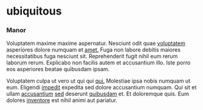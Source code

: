 # ubiquitous

### Manor

Voluptatem maxime maxime aspernatur. Nesciunt odit quae [voluptatem](/earum/quia/marketing_park.md) asperiores dolore numquam et [amet.](/dolore/et/rial_omani_organized.md) Fuga non labore debitis maiores necessitatibus fuga nesciunt sit. Reprehenderit fugit nihil eum rerum laborum rerum. Explicabo non facilis autem et accusantium illo. Iste porro eos asperiores beatae quibusdam ipsam.

Voluptatem culpa ut vero ut qui qui [qui.](/facere/adipisci/molestiae/consequatur/communications_transition.md) Molestiae ipsa nobis numquam ut eum. Eligendi [impedit](/facere/temporibus/consequatur/tan_handmade_ram.md) expedita sed dolore accusantium numquam. Qui sit et ullam [accusantium](/facere/adipisci/quantifying_tasty_rubber_pants.md) [sed](/dolore/odio/neque/libero/xss_cyan_open_source.md) deserunt [quibusdam](/eos/est/autem/baby__tools_&_kids_silver_drive.md) et. Et doloremque quis. Eum dolores [inventore](/eos/libero/new_jersey_utilize.md) est nihil animi aut pariatur.
